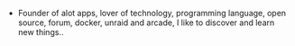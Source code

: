 - Founder of alot apps, lover of technology, programming language, open source, forum, docker, unraid and arcade, I like to discover and learn new things..
  <br>






















































































































































































































